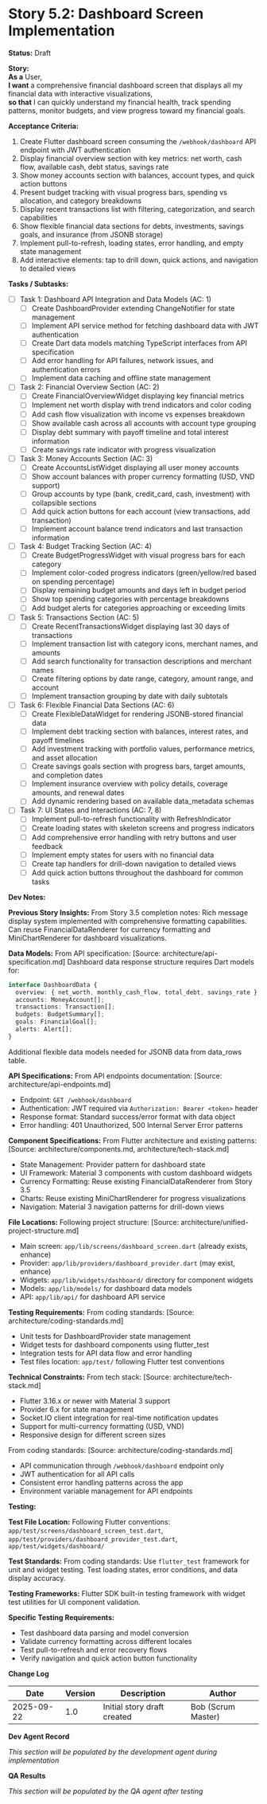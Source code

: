 # Story 5.2: Dashboard Screen Implementation

**Status:** Draft

**Story:**  
**As a** User,  
**I want** a comprehensive financial dashboard screen that displays all my financial data with interactive visualizations,  
**so that** I can quickly understand my financial health, track spending patterns, monitor budgets, and view progress toward my financial goals.

**Acceptance Criteria:**  
1. Create Flutter dashboard screen consuming the `/webhook/dashboard` API endpoint with JWT authentication
2. Display financial overview section with key metrics: net worth, cash flow, available cash, debt status, savings rate
3. Show money accounts section with balances, account types, and quick action buttons
4. Present budget tracking with visual progress bars, spending vs allocation, and category breakdowns
5. Display recent transactions list with filtering, categorization, and search capabilities
6. Show flexible financial data sections for debts, investments, savings goals, and insurance (from JSONB storage)
7. Implement pull-to-refresh, loading states, error handling, and empty state management
8. Add interactive elements: tap to drill down, quick actions, and navigation to detailed views

**Tasks / Subtasks:**  
- [ ] Task 1: Dashboard API Integration and Data Models (AC: 1)
  - [ ] Create DashboardProvider extending ChangeNotifier for state management
  - [ ] Implement API service method for fetching dashboard data with JWT authentication
  - [ ] Create Dart data models matching TypeScript interfaces from API specification
  - [ ] Add error handling for API failures, network issues, and authentication errors
  - [ ] Implement data caching and offline state management

- [ ] Task 2: Financial Overview Section (AC: 2)
  - [ ] Create FinancialOverviewWidget displaying key financial metrics
  - [ ] Implement net worth display with trend indicators and color coding
  - [ ] Add cash flow visualization with income vs expenses breakdown
  - [ ] Show available cash across all accounts with account type grouping
  - [ ] Display debt summary with payoff timeline and total interest information
  - [ ] Create savings rate indicator with progress visualization

- [ ] Task 3: Money Accounts Section (AC: 3)
  - [ ] Create AccountsListWidget displaying all user money accounts
  - [ ] Show account balances with proper currency formatting (USD, VND support)
  - [ ] Group accounts by type (bank, credit_card, cash, investment) with collapsible sections
  - [ ] Add quick action buttons for each account (view transactions, add transaction)
  - [ ] Implement account balance trend indicators and last transaction information

- [ ] Task 4: Budget Tracking Section (AC: 4)
  - [ ] Create BudgetProgressWidget with visual progress bars for each category
  - [ ] Implement color-coded progress indicators (green/yellow/red based on spending percentage)
  - [ ] Display remaining budget amounts and days left in budget period
  - [ ] Show top spending categories with percentage breakdowns
  - [ ] Add budget alerts for categories approaching or exceeding limits

- [ ] Task 5: Transactions Section (AC: 5)
  - [ ] Create RecentTransactionsWidget displaying last 30 days of transactions
  - [ ] Implement transaction list with category icons, merchant names, and amounts
  - [ ] Add search functionality for transaction descriptions and merchant names
  - [ ] Create filtering options by date range, category, amount range, and account
  - [ ] Implement transaction grouping by date with daily subtotals

- [ ] Task 6: Flexible Financial Data Sections (AC: 6)
  - [ ] Create FlexibleDataWidget for rendering JSONB-stored financial data
  - [ ] Implement debt tracking section with balances, interest rates, and payoff timelines
  - [ ] Add investment tracking with portfolio values, performance metrics, and asset allocation
  - [ ] Create savings goals section with progress bars, target amounts, and completion dates
  - [ ] Implement insurance overview with policy details, coverage amounts, and renewal dates
  - [ ] Add dynamic rendering based on available data_metadata schemas

- [ ] Task 7: UI States and Interactions (AC: 7, 8)
  - [ ] Implement pull-to-refresh functionality with RefreshIndicator
  - [ ] Create loading states with skeleton screens and progress indicators
  - [ ] Add comprehensive error handling with retry buttons and user feedback
  - [ ] Implement empty states for users with no financial data
  - [ ] Create tap handlers for drill-down navigation to detailed views
  - [ ] Add quick action buttons throughout the dashboard for common tasks

**Dev Notes:**

**Previous Story Insights:**
From Story 3.5 completion notes: Rich message display system implemented with comprehensive formatting capabilities. Can reuse FinancialDataRenderer for currency formatting and MiniChartRenderer for dashboard visualizations.

**Data Models:**
From API specification: [Source: architecture/api-specification.md]
Dashboard data response structure requires Dart models for:
```typescript
interface DashboardData {
  overview: { net_worth, monthly_cash_flow, total_debt, savings_rate };
  accounts: MoneyAccount[];
  transactions: Transaction[];
  budgets: BudgetSummary[];
  goals: FinancialGoal[];
  alerts: Alert[];
}
```

Additional flexible data models needed for JSONB data from data_rows table.

**API Specifications:**
From API endpoints documentation: [Source: architecture/api-endpoints.md]
- Endpoint: `GET /webhook/dashboard`
- Authentication: JWT required via `Authorization: Bearer <token>` header
- Response format: Standard success/error format with data object
- Error handling: 401 Unauthorized, 500 Internal Server Error patterns

**Component Specifications:**
From Flutter architecture and existing patterns: [Source: architecture/components.md, architecture/tech-stack.md]
- State Management: Provider pattern for dashboard state
- UI Framework: Material 3 components with custom dashboard widgets
- Currency Formatting: Reuse existing FinancialDataRenderer from Story 3.5
- Charts: Reuse existing MiniChartRenderer for progress visualizations
- Navigation: Material 3 navigation patterns for drill-down views

**File Locations:**
Following project structure: [Source: architecture/unified-project-structure.md]
- Main screen: `app/lib/screens/dashboard_screen.dart` (already exists, enhance)
- Provider: `app/lib/providers/dashboard_provider.dart` (may exist, enhance)
- Widgets: `app/lib/widgets/dashboard/` directory for component widgets
- Models: `app/lib/models/` for dashboard data models
- API: `app/lib/api/` for dashboard API service

**Testing Requirements:**
From coding standards: [Source: architecture/coding-standards.md]
- Unit tests for DashboardProvider state management
- Widget tests for dashboard components using flutter_test
- Integration tests for API data flow and error handling
- Test files location: `app/test/` following Flutter test conventions

**Technical Constraints:**
From tech stack: [Source: architecture/tech-stack.md]
- Flutter 3.16.x or newer with Material 3 support
- Provider 6.x for state management
- Socket.IO client integration for real-time notification updates
- Support for multi-currency formatting (USD, VND)
- Responsive design for different screen sizes

From coding standards: [Source: architecture/coding-standards.md]
- API communication through `/webhook/dashboard` endpoint only
- JWT authentication for all API calls
- Consistent error handling patterns across the app
- Environment variable management for API endpoints

**Testing:**

**Test File Location:**
Following Flutter conventions: `app/test/screens/dashboard_screen_test.dart`, `app/test/providers/dashboard_provider_test.dart`, `app/test/widgets/dashboard/`

**Test Standards:**
From coding standards: Use `flutter_test` framework for unit and widget testing. Test loading states, error conditions, and data display accuracy.

**Testing Frameworks:**
Flutter SDK built-in testing framework with widget test utilities for UI component validation.

**Specific Testing Requirements:**
- Test dashboard data parsing and model conversion
- Validate currency formatting across different locales
- Test pull-to-refresh and error recovery flows
- Verify navigation and quick action button functionality

**Change Log**

| Date | Version | Description | Author |
|------|---------|-------------|---------|
| 2025-09-22 | 1.0 | Initial story draft created | Bob (Scrum Master) |

**Dev Agent Record**

*This section will be populated by the development agent during implementation*

**QA Results**

*This section will be populated by the QA agent after testing*
